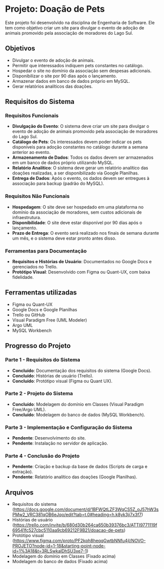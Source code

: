 
# Projeto: Doação de Pets

Este projeto foi desenvolvido na disciplina de Engenharia de Software. Ele tem como objetivo criar um site para divulgar o evento de adoção de animais promovido pela associação de moradores do Lago Sul.

## Objetivos
- Divulgar o evento de adoção de animais.
- Permitir que interessados indiquem pets constantes no catálogo.
- Hospedar o site no domínio da associação sem despesas adicionais.
- Disponibilizar o site por 90 dias após o lançamento.
- Armazenar dados em banco de dados próprio em MySQL.
- Gerar relatórios analíticos das doações.

## Requisitos do Sistema

### Requisitos Funcionais
- **Divulgação do Evento**: O sistema deve criar um site para divulgar o evento de adoção de animais promovido pela associação de moradores do Lago Sul.
- **Catálogo de Pets**: Os interessados devem poder indicar os pets disponíveis para adoção constantes no catálogo durante a semana anterior ao evento.
- **Armazenamento de Dados**: Todos os dados devem ser armazenados em um banco de dados próprio utilizando MySQL.
- **Relatório Analítico**: O sistema deve gerar um relatório analítico das doações realizadas, a ser disponibilizado via Google Planilhas.
- **Entrega de Dados**: Após o evento, os dados devem ser entregues à associação para backup (padrão do MySQL).

### Requisitos Não Funcionais
- **Hospedagem**: O site deve ser hospedado em uma plataforma no domínio da associação de moradores, sem custos adicionais de infraestrutura.
- **Disponibilidade**: O site deve estar disponível por 90 dias após o lançamento.
- **Prazo de Entrega**: O evento será realizado nos finais de semana durante um mês, e o sistema deve estar pronto antes disso.

### Ferramentas para Documentação
- **Requisitos e Histórias de Usuário**: Documentados no Google Docs e gerenciados no Trello.
- **Protótipo Visual**: Desenvolvido com Figma ou Quant-UX, com baixa fidelidade.

## Ferramentas utilizadas
- Figma ou Quant-UX
- Google Docs e Google Planilhas
- Trello ou GitHub
- Visual Paradigm Free (UML Modeler)
- Argo UML
- MySQL Workbench

## Progresso do Projeto
### Parte 1 - Requisitos do Sistema
- **Concluído**: Documentação dos requisitos do sistema (Google Docs).
- **Concluído**: Histórias de usuário (Trello).
- **Concluído**: Protótipo visual (Figma ou Quant UX).

### Parte 2 - Projeto do Sistema
- **Concluído**: Modelagem do domínio em Classes (Visual Paradigm Free/Argo UML).
- **Concluído**: Modelagem do banco de dados (MySQL Workbench).

### Parte 3 - Implementação e Configuração do Sistema
- **Pendente**: Desenvolvimento do site.
- **Pendente**: Instalação no servidor de aplicação.

### Parte 4 - Conclusão do Projeto
- **Pendente**: Criação e backup da base de dados (Scripts de carga e extração).
- **Pendente**: Relatório analítico das doações (Google Planilhas).

## Arquivos
- Requisitos do sistema (https://docs.google.com/document/d/1BFWQtLZF3WqCS5Z_oJ57hW3sPMw2_VRC381qOB6eJqo/edit?tab=t.0#heading=h.k8yk3ji7x3f7)
- Histórias de usuário (https://trello.com/invite/b/680d30b264ca650b39376bc3/ATTI9771119f69541fc527cbc5110aa9cb69212F9B21/doacao-de-pets)
- Protótipo visual (https://www.figma.com/proto/PF2kph8heqqGwtbNNfu4jI/NOVO-PROJETO?node-id=1-18&starting-point-node-id=1%3A18&t=3RLSwkalDhSU3xe7-1)
- Modelagem do domínio em Classes (Fixado acima)
- Modelagem do banco de dados (Fixado acima)
